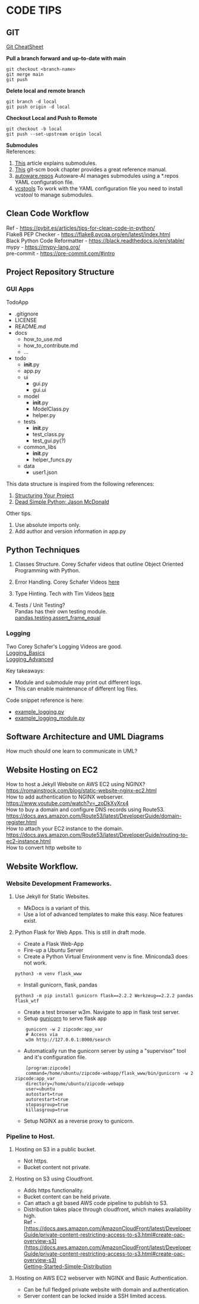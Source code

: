 # CODE TIPS

## GIT

[Git CheatSheet](https://education.github.com/git-cheat-sheet-education.pdf)

**Pull a branch forward and up-to-date with main**
``` 
git checkout <branch-name>
git merge main
git push
```

**Delete local and remote branch**
```
git branch -d local
git push origin -d local
```

**Checkout Local and Push to Remote**
```
git checkout -b local
git push --set-upstream origin local
```  

**Submodules**  
References:  
1. [This](https://dev.to/jjokah/submodules-a-git-repo-inside-a-git-repo-36l9) article explains submodules.  
2. [This]() git-scm book chapter provides a great reference manual.  
3. [autoware.repos](https://github.com/autowarefoundation/autoware/blob/main/autoware.repos) Autoware-AI manages submodules using a *.repos YAML configuration file.  
4. [vcstools](https://github.com/dirk-thomas/vcstool) To work with the YAML configuration file you need to install *vcstool* to manage submodules.  

## Clean Code Workflow  
Ref - https://pybit.es/articles/tips-for-clean-code-in-python/  
Flake8 PEP Checker - https://flake8.pycqa.org/en/latest/index.html  
Black Python Code Reformatter - https://black.readthedocs.io/en/stable/  
mypy - https://mypy-lang.org/  
pre-commit - https://pre-commit.com/#intro  
 
## Project Repository Structure 
### GUI Apps
TodoApp
- .gitignore
- LICENSE
- README.md
- docs
    - how_to_use.md
    - how_to_contribute.md
    - ...
- todo
    - __init__.py
    - app.py
    - ui
        - gui.py
        - gui.ui
    - model
        - __init__.py
        - ModelClass.py
        - helper.py
    - tests
        - __init__.py
        - test_class.py
        - test_gui.py(?)
    - common_libs
        - __init__.py
        - helper_funcs.py
    - data
        - user1.json

This data structure is inspired from the following references:  
1. [Structuring Your Project](https://docs.python-guide.org/writing/structure/)
2. [Dead Simple Python: Jason McDonald](https://dev.to/codemouse92/dead-simple-python-project-structure-and-imports-38c6)
    
Other tips.
1. Use absolute imports only.  
2. Add author and version information in app.py 

## Python Techniques
1. Classes Structure. Corey Schafer videos that outline Object Oriented Programming with Python. 
2. Error Handling.  Corey Schafer Videos [here](https://www.youtube.com/watch?v=NIWwJbo-9_8)
3. Type Hinting. Tech with Tim Videos [here](https://www.youtube.com/watch?v=QORvB-_mbZ0)

4. Tests / Unit Testing?  
Pandas has their own testing module. [pandas.testing.assert_frame_equal](https://pandas.pydata.org/pandas-docs/stable/reference/api/pandas.testing.assert_frame_equal.html) 

### Logging
Two Corey Schafer's Logging Videos are good.  
[Logging_Basics](https://www.youtube.com/watch?v=-ARI4Cz-awo&t=0s)  
[Logging_Advanced](https://www.youtube.com/watch?v=jxmzY9soFXg)  

Key takeaways:  
- Module and submodule may print out different logs.
- This can enable maintenance of different log files.  

Code snippet reference is here:  
- [example_logging.py](snippets/example_logging.py)
- [example_logging_module.py](snippets/example_logging_module.py)

## Software Architecture and UML Diagrams
How much should one learn to communicate in UML? 

## Website Hosting on EC2 
How to host a Jekyll Website on AWS EC2 using NGINX?  
https://romainstrock.com/blog/static-website-nginx-ec2.html  
How to add authentication to NGINX webserver.  
https://www.youtube.com/watch?v=_zoDkXyXrx4  
How to buy a domain and configure DNS records using Route53.  
https://docs.aws.amazon.com/Route53/latest/DeveloperGuide/domain-register.html  
How to attach your EC2 instance to the domain.  
https://docs.aws.amazon.com/Route53/latest/DeveloperGuide/routing-to-ec2-instance.html  
How to convert http website to 

## Website Workflow.  

### Website Development Frameworks.  
1. Use Jekyll for Static Websites.  
    - MkDocs is a variant of this.  
    - Use a lot of advanced templates to make this easy. Nice features exist.  

2. Python Flask for Web Apps. This is still in draft mode. 
    - Create a Flask Web-App 
    - Fire-up a Ubuntu Server
    - Create a Python Virtual Environment venv is fine. Miniconda3 does not work.  
    ``` 
    python3 -m venv flask_www
    ```
    - Install gunicorn, flask, pandas
    ``` 
    python3 -m pip install gunicorn flask==2.2.2 Werkzeug==2.2.2 pandas flask_wtf
    ```
    - Create a test browser w3m. Navigate to app in flask test server.  
    - Setup [gunicorn](https://flask.palletsprojects.com/en/2.3.x/deploying/gunicorn/) to serve flask app
    ```
        gunicorn -w 2 zipcode:app_var
        # Access via
        w3m http://127.0.0.1:8000/search
    ```
    - Automatically run the gunicorn server by using a "supervisor" tool and it's configuration file.  
    ```
        [program:zipcode]
        command=/home/ubuntu/zipcode-webapp/flask_www/bin/gunicorn -w 2 zipcode:app_var
        directory=/home/ubuntu/zipcode-webapp
        user=ubuntu
        autostart=true
        autorestart=true
        stopasgroup=true
        killasgroup=true                    
    ```
    - Setup NGINX as a reverse proxy to gunicorn.  
    

### Pipeline to Host.  
1. Hosting on S3 in a public bucket.  
    - Not https. 
    - Bucket content not private.  
2. Hosting on S3 using Cloudfront.  
    - Adds https functionality.  
    - Bucket content can be held private.  
    - Can attach a git based AWS code pipeline to publish to S3. 
    - Distribution takes place through cloudfront, which makes availability high.  
Ref - [https://docs.aws.amazon.com/AmazonCloudFront/latest/DeveloperGuide/private-content-restricting-access-to-s3.html#create-oac-overview-s3](https://docs.aws.amazon.com/AmazonCloudFront/latest/DeveloperGuide/private-content-restricting-access-to-s3.html#create-oac-overview-s3)  
[Getting-Started-Simple-Distribution](https://docs.aws.amazon.com/AmazonCloudFront/latest/DeveloperGuide/GettingStarted.SimpleDistribution.html)  
  


3. Hosting on AWS EC2 webserver with NGINX and Basic Authentication.  
    - Can be full fledged private website with domain and authentication.  
    - Server content can be locked inside a SSH limited access.  